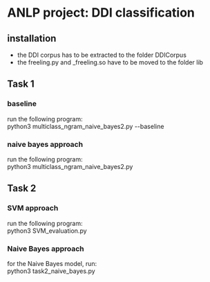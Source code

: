 # ANLP project: DDI classification

## installation

- the DDI corpus has to be extracted to the folder DDICorpus
- the freeling.py and _freeling.so have to be moved to the folder lib

## Task 1

### baseline

run the following program:  
python3 multiclass_ngram_naive_bayes2.py --baseline

### naive bayes approach

run the following program:  
python3 multiclass_ngram_naive_bayes2.py

## Task 2

### SVM approach

run the following program:  
python3 SVM_evaluation.py

### Naive Bayes approach

for the Naive Bayes model, run:  
python3 task2_naive_bayes.py
